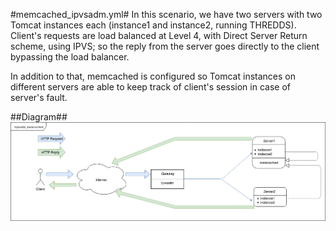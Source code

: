 #memcached_ipvsadm.yml#
In this scenario, we have two servers with two Tomcat instances each (instance1 and instance2, running THREDDS). Client's requests are load balanced at Level 4, with Direct Server Return scheme, using IPVS; so the reply from the server goes directly to the client bypassing the load balancer.

In addition to that, memcached is configured so Tomcat instances on different servers are able to keep track of client's session in case of server's fault.

##Diagram##
![Diagram ipvsadm_memcached](./diagrams/ipvsadm_memcached.png)
